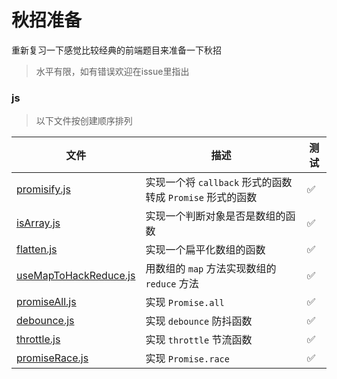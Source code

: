 # 秋招准备

重新复习一下感觉比较经典的前端题目来准备一下秋招

> 水平有限，如有错误欢迎在issue里指出

### js

> 以下文件按创建顺序排列

| 文件                                                | 描述                                                      | 测试 |
| --------------------------------------------------- | --------------------------------------------------------- | ---- |
| [promisify.js](./js/promisify.js)                   | 实现一个将 `callback` 形式的函数转成 `Promise` 形式的函数 | ✅    |
| [isArray.js](./js/isArray.js)                       | 实现一个判断对象是否是数组的函数                          | ✅    |
| [flatten.js](./js/flatten.js)                       | 实现一个扁平化数组的函数                                  | ✅    |
| [useMapToHackReduce.js](./js/useMapToHackReduce.js) | 用数组的 `map` 方法实现数组的 `reduce` 方法               | ✅    |
| [promiseAll.js](./js/promiseAll.js)                 | 实现 `Promise.all`                                        | ✅    |
| [debounce.js](./js/debounce.js)                     | 实现 `debounce` 防抖函数                                  | ✅    |
| [throttle.js](./js/throttle.js)                     | 实现 `throttle` 节流函数                                  | ✅    |
| [promiseRace.js](./js/promiseRace.js)               | 实现 `Promise.race`                                       | ✅    |
